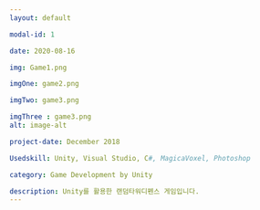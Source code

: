 ```yaml
---
layout: default

modal-id: 1

date: 2020-08-16

img: Game1.png

imgOne: game2.png

imgTwo: game3.png

imgThree : game3.png
alt: image-alt

project-date: December 2018

Usedskill: Unity, Visual Studio, C#, MagicaVoxel, Photoshop

category: Game Development by Unity

description: Unity를 활용한 랜덤타워디펜스 게임입니다. 
---
```

